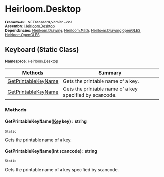 # Heirloom.Desktop

<small>**Framework**: .NETStandard,Version=v2.1</small>  
<small>**Assembly**: [Heirloom.Desktop](../Heirloom.Desktop/Heirloom.Desktop.md)</small>  
<small>**Dependancies**: [Heirloom.Drawing](../Heirloom.Drawing/Heirloom.Drawing.md), [Heirloom.Math](../Heirloom.Math/Heirloom.Math.md), [Heirloom.Drawing.OpenGLES](../Heirloom.Drawing.OpenGLES/Heirloom.Drawing.OpenGLES.md), [Heirloom.OpenGLES](../Heirloom.OpenGLES/Heirloom.OpenGLES.md)</small>  

## Keyboard (Static Class)
<small>**Namespace**: Heirloom.Desktop</sub></small>  

| Methods                          | Summary                                                 |
|----------------------------------|---------------------------------------------------------|
| [GetPrintableKeyName](#GETP5255) | Gets the printable name of a key.                       |
| [GetPrintableKeyName](#GETP5255) | Gets the printable name of a key specified by scancode. |

### Methods

#### <a name="GETP7D43"></a> GetPrintableKeyName([Key](Heirloom.Desktop.Key.md) key) : string
<small>`Static`</small>

Gets the printable name of a key.


#### <a name="GETP84CE"></a> GetPrintableKeyName(int scancode) : string
<small>`Static`</small>

Gets the printable name of a key specified by scancode.


